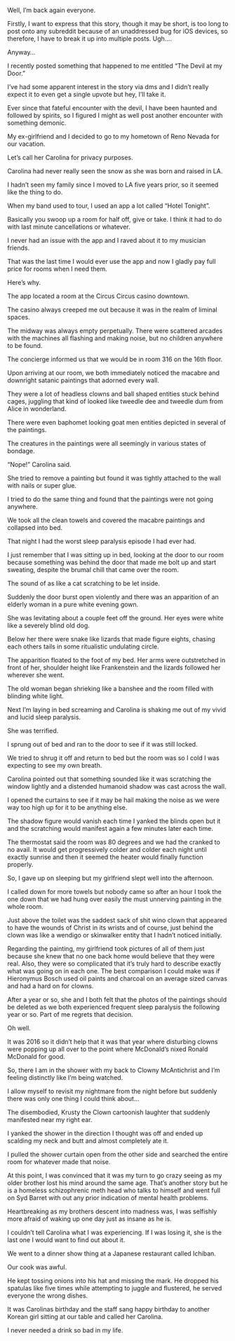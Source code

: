 Well, I’m back again everyone.

Firstly, I want to express that this story, though it may be short, is too long to post onto any subreddit because of an unaddressed bug for iOS devices, so therefore, I have to break it up into multiple posts. Ugh….

Anyway…

I recently posted something that happened to me entitled “The Devil at my Door.”

I’ve had some apparent interest in the story via dms and I didn’t really expect it to even get a single upvote but hey, I’ll take it.

Ever since that fateful encounter with the devil, I have been haunted and followed by spirits, so I figured I might as well post another encounter with something demonic.

My ex-girlfriend and I decided to go to my hometown of Reno Nevada for our vacation.

Let’s call her Carolina for privacy purposes.

Carolina had never really seen the snow as she was born and raised in LA.

I hadn’t seen my family since I moved to LA five years prior, so it seemed like the thing to do.

When my band used to tour, I used an app a lot called “Hotel Tonight”.

Basically you swoop up a room for half off, give or take. I think it had to do with last minute cancellations or whatever.

I never had an issue with the app and I raved about it to my musician friends.

That was the last time I would ever use the app and now I gladly pay full price for rooms when I need them.

Here’s why.

The app located a room at the Circus Circus casino downtown.

The casino always creeped me out because it was in the realm of liminal spaces. 

The midway was always empty perpetually. There were scattered arcades with the machines all flashing and making noise, but no children anywhere to be found.

The concierge informed us that we would be in room 316 on the 16th floor. 

Upon arriving at our room, we both immediately noticed the macabre and downright satanic paintings that adorned every wall.

They were a lot of headless clowns and ball shaped entities stuck behind cages, juggling that kind of looked like tweedle dee and tweedle dum from Alice in wonderland.

There were even baphomet looking goat men entities depicted in several of the paintings.

The creatures in the paintings were all seemingly in various states of bondage.

“Nope!” Carolina said.

She tried to remove a painting but found it was tightly attached to the wall with nails or super glue.

I tried to do the same thing and found that the paintings were not going anywhere.

We took all the clean towels and covered the macabre paintings and collapsed into bed.

That night I had the worst sleep paralysis episode I had ever had.

I just remember that I was sitting up in bed, looking at the door to our room because something was behind the door that made me bolt up and start sweating, despite the brumal chill that came over the room. 

The sound of as like a cat scratching to be let inside.

Suddenly the door burst open violently and there was an apparition of an elderly woman in a pure white evening gown. 

She was levitating about a couple feet off the ground. Her eyes were white like a severely blind old dog.

Below her there were snake like lizards that made figure eights, chasing each others tails in some ritualistic undulating circle.

The apparition floated to the foot of my bed. Her arms were outstretched in front of her, shoulder height like Frankenstein and the lizards followed her wherever she went.

The old woman began shrieking like a banshee and the room filled with blinding white light.

Next I’m laying in bed screaming and  Carolina is shaking me out of my vivid and lucid sleep paralysis.

She was terrified. 

I sprung out of bed and ran to the door to see if it was still locked.

We tried to shrug it off and return to bed but the room was so I cold I was expecting to see my own breath.

Carolina pointed out that something sounded like it was scratching the window lightly and a distended humanoid shadow was cast across the wall. 

I opened the curtains to see if it may be hail making the noise as we were way too high up for it to be anything else.

The shadow figure would vanish each time I yanked the blinds open but it and the scratching would manifest again a few minutes later each time.

The thermostat said the room was 80 degrees and we had the cranked to no avail. It would get progressively colder and colder each night until exactly sunrise and then it seemed the heater would finally function properly.

So, I gave up on sleeping but my girlfriend slept well into the afternoon. 

I called down for more towels but nobody came so after an hour I took the one down that we had hung over easily the must unnerving painting in the whole room. 

Just above the toilet was the saddest sack of shit wino clown that appeared to have the wounds of Christ in its wrists and of course, just behind the clown was like a wendigo or skinwalker entity that I hadn’t noticed initially.

Regarding the painting, my girlfriend took pictures of all of them just because she knew that no one back home would believe that they were real. Also, they were so complicated that it’s truly hard to describe exactly what was going on in each one. The best comparison I could make was if Hieronymus Bosch used oil paints and charcoal on an average sized canvas and had a hard on for clowns.

After a year or so, she and I both felt that the photos of the paintings should be deleted as we both experienced frequent sleep paralysis the following year or so. Part of me regrets that decision. 

Oh well.

It was 2016 so it didn’t help that it was that year where disturbing clowns were popping up all over to the point where McDonald’s nixed Ronald McDonald for good.

So, there I am in the shower with my back to Clowny McAntichrist and I’m feeling distinctly like I’m being watched. 

I allow myself to revisit my nightmare from the night before but suddenly there was only one thing I could think about…

The disembodied, Krusty the Clown cartoonish laughter that suddenly manifested near my right ear.

I yanked the shower in the direction I thought was off and ended up scalding my neck and butt and almost completely ate it. 

I pulled the shower curtain open from the other side and searched the entire room for whatever made that noise.

At this point, I was convinced that it was my turn to go crazy seeing as my older brother lost his mind around the same age. That’s another story but he is a homeless schizophrenic meth head who talks to himself and went full on Syd Barret with out any prior indication of mental health problems.

Heartbreaking as my brothers descent into madness was, I was selfishly more afraid of waking up one day just as insane as he is.

I couldn’t tell Carolina what I was experiencing. If I was losing it, she is the last one I would want to find out about it.

We went to a dinner show thing at a Japanese restaurant called Ichiban.

Our cook was awful. 

He kept tossing onions into his hat and missing the mark. He dropped his spatulas like five times while attempting to juggle and flustered, he served everyone the wrong dishes.

It was Carolinas birthday and the staff sang happy birthday to another Korean girl sitting at our table and called her Carolina.

I never needed a drink so bad in my life.